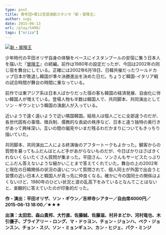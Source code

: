 ```yaml
---
type: post
title: 青年団+第12言語演劇スタジオ『新・冒険王』
author: sugi
date: 2015-06-13
url: /play/5490/
tags: ["oriza"]
---
```

<a href="http://i1.wp.com/asharpminor.com/wp-content/uploads/2015/06/NewBO_A3_Flyer.jpg" onclick="_gaq.push(['_trackEvent', 'outbound-article', 'http://asharpminor.com/wp-content/uploads/2015/06/NewBO_A3_Flyer.jpg', '']);" ><img src="http://i1.wp.com/asharpminor.com/wp-content/uploads/2015/06/NewBO_A3_Flyer.jpg?resize=300%2C212" alt="新・冒険王" class="alignleft size-medium wp-image-5491" data-recalc-dims="1" /></a>

少年時代の平田オリザ自身の体験をベースにイスタンブールの安宿に集う日本人を描いた『<a href="http://asharpminor.com/play/428/" onclick="_gaq.push(['_trackEvent', 'outbound-article', 'http://asharpminor.com/play/428/', '冒険王']);" target="_blank">冒険王</a>』の続編。前作は1980年の設定だったが、今回は2002年の同じ宿を舞台にしている。正確には2002年6月18日、日韓共催だったワールドカップ日本が敗退し韓国が準々決勝進出を決めた日だ。ちょうど韓国-イタリア戦の試合時間が舞台の時間に重なっている。

前作では東アジア系は日本人ばかりだった宿の客も韓国の経済発展、自由化に伴い韓国人が増えている。登場人物も半数は韓国人で、共同脚本、共同演出としてソン・ギウンという韓国の演劇人が入っている。

近いようで遠く遠いようで近い隣国韓国。結局人は個人ごとに全部違うのだが、各世代固有の事情、徴兵制、儒教的な長幼の秩序など、日本と違う独特の奥行きがあって興味深い。互いの間の偏見やいまだ残るわだかまりについてもきっちり描いていた。

共同脚本、共同演出二人による終演後のアフタートークもよかった。観客からの質問を募ってもふだんほとんど手があがらないものだが、今日ばかりはさばきくれないくらいたくさん質問が集まった。平田さん、ソンさんもサービスたっぷりにふだん答えないような細かいことまで答えてくれていた。舞台の上の2002年と現在の日韓関係の状況の違いについて質問されて、個人同士が外国で出会うと習慣の近い日本人と韓国人が真っ先に仲良くなる。確かに今の国同士の関係はよくないけど、1980年のひどい状況と波の乱高下をみているとなんてことはないと、楽観的に答えていたのが印象的だった。

**作・演出：平田オリザ、ソン・ギウン／吉祥寺シアター／自由席4000円／2015-06-13 18:00／★★★**

**出演：太田宏、森山貴邦、大竹直、佐藤誠、佐藤滋、村井まどか、河村竜也、木引優子、ブライアリー・ロング、マ・ドゥヨン、チョン・ジョンハ、ペク・ジョンスン、チョン・スジ、ソン・ミョンギュン、カン・ヒジェ、パク・ミンジ**
